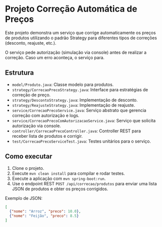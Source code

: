 # Projeto Correção Automática de Preços

Este projeto demonstra um serviço que corrige automaticamente os preços de produtos utilizando o padrão Strategy para diferentes tipos de correções (desconto, reajuste, etc.).

O serviço pede autorização (simulação via console) antes de realizar a correção. Caso um erro aconteça, o serviço para.

## Estrutura

- `model/Produto.java`: Classe modelo para produtos.
- `strategy/CorrecaoPrecoStrategy.java`: Interface para estratégias de correção de preço.
- `strategy/DescontoStrategy.java`: Implementação de desconto.
- `strategy/ReajusteStrategy.java`: Implementação de reajuste.
- `service/CorrecaoPrecoService.java`: Serviço abstrato que gerencia correção com autorização e logs.
- `service/CorrecaoPrecoComAutorizacaoService.java`: Serviço que solicita autorização via console.
- `controller/CorrecaoPrecoController.java`: Controller REST para receber lista de produtos e corrigir.
- `test/CorrecaoPrecoServiceTest.java`: Testes unitários para o serviço.

## Como executar

1. Clone o projeto.
2. Execute `mvn clean install` para compilar e rodar testes.
3. Execute a aplicação com `mvn spring-boot:run`.
4. Use o endpoint REST `POST /api/correcao/produtos` para enviar uma lista JSON de produtos e obter os preços corrigidos.

Exemplo de JSON:
```json
[
  {"nome": "Arroz", "preco": 10.0},
  {"nome": "Feijão", "preco": 8.5}
]
